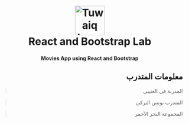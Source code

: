 <h1 align="center">
  <br>
  <a href="https://safcsp.org.sa/en.html" target="_blank">
  <img src="https://raw.githubusercontent.com/tuwaiq-dotnet/json-parser-team-yaai/main/logo.png" alt="Tuwaiq Logo" width="80"></img></a>
  <br>
  React and Bootstrap Lab
  <br>
</h1>
<h4 align="center">Movies App using React and Bootstrap</h4>

<div align="right">

## معلومات المتدرب

> المدربة في العتيبي

> المتدرب يونس التركي

> المجموعة البحر الآحمر

</div>
